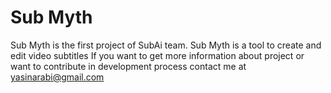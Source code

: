 # Sub Myth
Sub Myth is the first project of SubAi team. Sub Myth is a tool to create and edit video subtitles
If you want to get more information about project or want to contribute in development process contact me at yasinarabi@gmail.com
